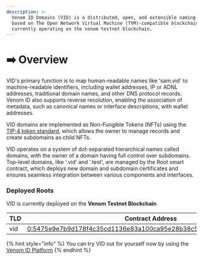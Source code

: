 ```yaml
---
description: >-
  Venom ID Domains (VID) is a distributed, open, and extensible naming system
  based on The Open Network Virtual Machine (TVM)-compatible blockchains,
  currently operating on the venom testnet blockchain.
---
```


# ➡️ Overview

VID's primary function is to map human-readable names like 'sam.vid' to machine-readable identifiers, including wallet addresses, IP or ADNL addresses, traditional domain names, and other DNS protocol records. Venom ID also supports reverse resolution, enabling the association of metadata, such as canonical names or interface descriptions, with wallet addresses.

VID domains are implemented as Non-Fungible Tokens (NFTs) using the [TIP-4 token standard](https://docs.venom.foundation/standards/TIP/TIP-4/core-description/), which allows the owner to manage records and create subdomains as child NFTs.

VID operates on a system of dot-separated hierarchical names called domains, with the owner of a domain having full control over subdomains. Top-level domains, like '.vid' and '.test', are managed by the Root smart contract, which deploys new domain and subdomain certificates and ensures seamless integration between various components and interfaces.

### Deployed Roots[​](https://ever-name-docs.netlify.app/#deployed-domains) <a href="#deployed-domains" id="deployed-domains"></a>

VID is currently deployed on the **Venom Testnet Blockchain**

<table><thead><tr><th width="97">TLD</th><th>Contract Address</th></tr></thead><tbody><tr><td>vid</td><td><a href="https://testnet.venomscan.com/accounts/0:5475e9e7b9d178f4c35cd1136e83a100ca95e28b38c5c52d0689771372ba43ec">0:5475e9e7b9d178f4c35cd1136e83a100ca95e28b38c5c52d0689771372ba43ec</a></td></tr></tbody></table>

{% hint style="info" %}
You can try VID out for yourself now by using the [Venom ID Platform](https://venomid.network)
{% endhint %}
